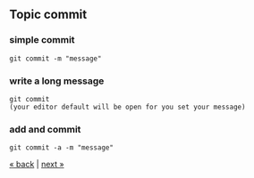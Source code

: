 ## Topic commit

### simple commit
    git commit -m "message"

### write a long message
    git commit
    (your editor default will be open for you set your message)
    
### add and commit
    git commit -a -m "message"

[&laquo; back](https://github.com/MRCardoso/git-code/blob/master/topics/add.md) |
[next &raquo;](https://github.com/MRCardoso/git-code/blob/master/topics/branch.md)
